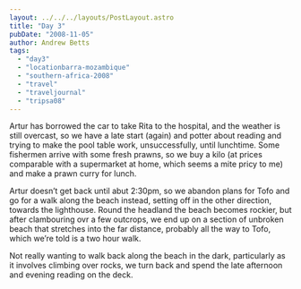 ```yaml
---
layout: ../../../layouts/PostLayout.astro
title: "Day 3"
pubDate: "2008-11-05"
author: Andrew Betts
tags: 
  - "day3"
  - "locationbarra-mozambique"
  - "southern-africa-2008"
  - "travel"
  - "traveljournal"
  - "tripsa08"
---
```


Artur has borrowed the car to take Rita to the hospital, and the weather is still overcast, so we have a late start (again) and potter about reading and trying to make the pool table work, unsuccessfully, until lunchtime. Some fishermen arrive with some fresh prawns, so we buy a kilo (at prices comparable with a supermarket at home, which seems a mite pricy to me) and make a prawn curry for lunch.

Artur doesn’t get back until abut 2:30pm, so we abandon plans for Tofo and go for a walk along the beach instead, setting off in the other direction, towards the lighthouse. Round the headland the beach becomes rockier, but after clambouring ovr a few outcrops, we end up on a section of unbroken beach that stretches into the far distance, probably all the way to Tofo, which we’re told is a two hour walk.

Not really wanting to walk back along the beach in the dark, particularly as it involves climbing over rocks, we turn back and spend the late afternoon and evening reading on the deck.
